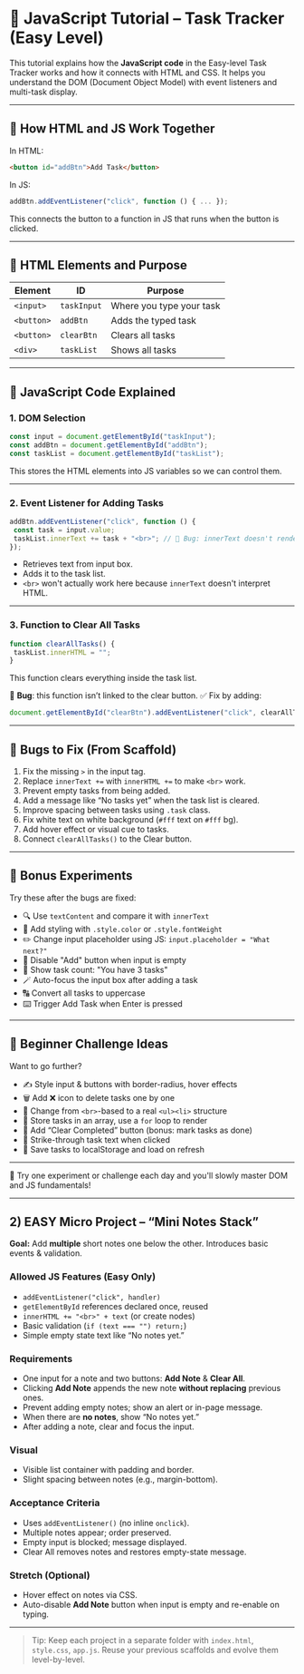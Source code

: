 
# 📘 JavaScript Tutorial – Task Tracker (Easy Level)


This tutorial explains how the **JavaScript code** in the Easy-level Task Tracker works and how it connects with HTML and CSS. It helps you understand the DOM (Document Object Model) with event listeners and multi-task display.


---


## 🔗 How HTML and JS Work Together


In HTML:
```html
<button id="addBtn">Add Task</button>
```


In JS:
```js
addBtn.addEventListener("click", function () { ... });
```


This connects the button to a function in JS that runs when the button is clicked.


---


## 📁 HTML Elements and Purpose


| Element | ID | Purpose |
|--------|----|---------|
| `<input>` | `taskInput` | Where you type your task |
| `<button>` | `addBtn` | Adds the typed task |
| `<button>` | `clearBtn` | Clears all tasks |
| `<div>` | `taskList` | Shows all tasks |


---


## 🧠 JavaScript Code Explained


### 1. DOM Selection
```js
const input = document.getElementById("taskInput");
const addBtn = document.getElementById("addBtn");
const taskList = document.getElementById("taskList");
```
This stores the HTML elements into JS variables so we can control them.


---


### 2. Event Listener for Adding Tasks
```js
addBtn.addEventListener("click", function () {
 const task = input.value;
 taskList.innerText += task + "<br>"; // 🐞 Bug: innerText doesn't render <br>
});
```
- Retrieves text from input box.
- Adds it to the task list.
- `<br>` won't actually work here because `innerText` doesn't interpret HTML.


---


### 3. Function to Clear All Tasks
```js
function clearAllTasks() {
 taskList.innerHTML = "";
}
```
This function clears everything inside the task list.


🛑 **Bug**: this function isn’t linked to the clear button. 
✅ Fix by adding:
```js
document.getElementById("clearBtn").addEventListener("click", clearAllTasks);
```


---


## 🐞 Bugs to Fix (From Scaffold)


1. Fix the missing `>` in the input tag.
2. Replace `innerText +=` with `innerHTML +=` to make `<br>` work.
3. Prevent empty tasks from being added.
4. Add a message like “No tasks yet” when the task list is cleared.
5. Improve spacing between tasks using `.task` class.
6. Fix white text on white background (`#fff` text on `#fff` bg).
7. Add hover effect or visual cue to tasks.
8. Connect `clearAllTasks()` to the Clear button.


---


## 🧪 Bonus Experiments


Try these after the bugs are fixed:


- 🔍 Use `textContent` and compare it with `innerText`
- 🎨 Add styling with `.style.color` or `.style.fontWeight`
- ✏️ Change input placeholder using JS: `input.placeholder = "What next?"`
- 🚫 Disable "Add" button when input is empty
- 🔁 Show task count: "You have 3 tasks"
- 🪄 Auto-focus the input box after adding a task
- 🔠 Convert all tasks to uppercase
- ⌨️ Trigger Add Task when Enter is pressed


---


## 🎯 Beginner Challenge Ideas


Want to go further?


- ✍️ Style input & buttons with border-radius, hover effects
- 🗑️ Add ❌ icon to delete tasks one by one
- 📝 Change from `<br>`-based to a real `<ul><li>` structure
- 🧠 Store tasks in an array, use a `for` loop to render
- 🧹 Add “Clear Completed” button (bonus: mark tasks as done)
- 🎯 Strike-through task text when clicked
- 💾 Save tasks to localStorage and load on refresh


---


👋 Try one experiment or challenge each day and you'll slowly master DOM and JS fundamentals!


---


## 2) EASY Micro Project – “Mini Notes Stack”


**Goal:** Add **multiple** short notes one below the other. Introduces basic events & validation.


### Allowed JS Features (Easy Only)
- `addEventListener("click", handler)`
- `getElementById` references declared once, reused
- `innerHTML += "<br>" + text` (or create nodes)
- Basic validation (`if (text === "") return;`)
- Simple empty state text like “No notes yet.”


### Requirements
- One input for a note and two buttons: **Add Note** & **Clear All**.
- Clicking **Add Note** appends the new note **without replacing** previous ones.
- Prevent adding empty notes; show an alert or in-page message.
- When there are **no notes**, show “No notes yet.”
- After adding a note, clear and focus the input.


### Visual
- Visible list container with padding and border.
- Slight spacing between notes (e.g., margin-bottom).


### Acceptance Criteria
- Uses `addEventListener()` (no inline `onclick`).
- Multiple notes appear; order preserved.
- Empty input is blocked; message displayed.
- Clear All removes notes and restores empty-state message.


### Stretch (Optional)
- Hover effect on notes via CSS.
- Auto-disable **Add Note** button when input is empty and re-enable on typing.


---


> Tip: Keep each project in a separate folder with `index.html`, `style.css`, `app.js`. Reuse your previous scaffolds and evolve them level-by-level.
